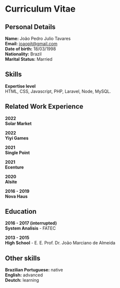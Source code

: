 # Curriculum Vitae

## Personal Details

**Name:** João Pedro Julio Tavares <br>
**Email:** joaopjt@gmail.com <br>
**Date of birth:** 18/03/1998 <br>
**Nationality:** Brazil <br>
**Marital Status:** Married <br>

## Skills
**Expertise level** <br>
HTML, CSS, Javascript, PHP, Laravel, Node, MySQL.

## Related Work Experience

**2022** <br>
**Solar Market**

**2022** <br>
**Yiyi Games**

**2021** <br>
**Single Point**

**2021** <br>
**Ecenture**

**2020** <br>
**Alsite**

**2016 - 2019** <br>
**Nova Haus**

## Education

**2016 - 2017 (interrupted)** <br>
**System Analisis** - FATEC

**2013 - 2015** <br>
**High School** - E. E. Prof. Dr. João Marciano de Almeida  

## Other skills

**Brazilian Portuguese:** native <br>
**English:** advanced <br>
**Deutch:** learning <br>
